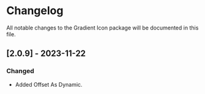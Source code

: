 # Changelog

All notable changes to the Gradient Icon package will be documented in this file.

## [2.0.9] - 2023-11-22

### Changed

- Added Offset As Dynamic.
